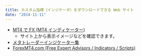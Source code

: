```yaml
---
title: カスタム指標（インジケータ）をダウンロードできる Web サイト
date: "2014-11-11"
---
```


* [MT4 で FX (MT4 インディケーター)](http://www.abysse.co.jp/mt4/)
  * サイト上から表示イメージなどを確認できます。
* [メタトレーダーインジケーター集](http://fx7-kawase.com/)
* [ForexMT4.com (Free Expert Advisors / Indicators / Scripts)](http://www.forexmt4.com/mt_yahoo/)

